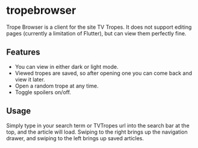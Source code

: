 # tropebrowser

Trope Browser is a client for the site TV Tropes.
It does not support editing pages (currently a limitation of Flutter), but can view them perfectly fine.


## Features
- You can view in either dark or light mode.
- Viewed tropes are saved, so after opening one you can come back and view it later.
- Open a random trope at any time.
- Toggle spoilers on/off.

## Usage
Simply type in your search term or TVTropes url into the search bar at the top, and the article will load.
Swiping to the right brings up the navigation drawer, and swiping to the left brings up saved articles.